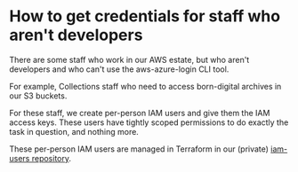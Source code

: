 # How to get credentials for staff who aren't developers

There are some staff who work in our AWS estate, but who aren't developers and who can't use the aws-azure-login CLI tool.

For example, Collections staff who need to access born-digital archives in our S3 buckets.

For these staff, we create per-person IAM users and give them the IAM access keys.
These users have tightly scoped permissions to do exactly the task in question, and nothing more.

These per-person IAM users are managed in Terraform in our (private) [iam-users repository](https://github.com/wellcomecollection/iam-users/).
